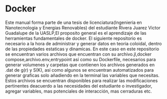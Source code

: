# Docker
Este manual forma parte de una tesis de licenciatura(Ingenieria en Nanotecnologia y Energias Renovables) del estudiante Rivera Juarez Victor Guadalupe de la UASLP,El proposito general es el aprendizaje de las herramientas fundamentales de docker.
El siguiente repositorio es necesario a la hora de administrar y generar datos en teoria coloidal, dentro de las propiedades estaticas y dinamicas.
En este caso en este repositorio se encuentran varios archivos que encuentran con su archivo.jl,docker compose,archivo.env,entrypoint así como su Dockerfile, necesarios para generar volumenes y carpetas que contienen los archivos generados en .dat de  g(r) y S(K), así como algunos se encuentran automatizados para generar graficas solo añadiendo en la terminal las variables que necesitas.
Estos archivos se encuentran disponibles para realizar las modificaciones pertinentes deacuerdo a las necesidades del estudiante o investigador, agregar variables, mas potenciales de interacción, mas cerraduras etc.
